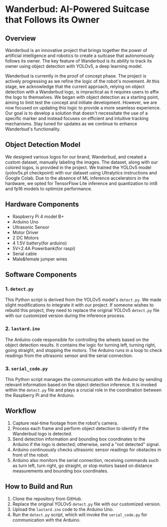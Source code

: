 # Wanderbud: AI-Powered Suitcase that Follows its Owner

## Overview

Wanderbud is an innovative project that brings together the power of artificial intelligence and robotics to create a suitcase that autonomously follows its owner. The key feature of Wanderbud is its ability to track its owner using object detection with YOLOv5, a deep learning model. 

Wanderbud is currently in the proof of concept phase. The project is actively progressing as we refine the logic of the robot's movement. At this stage, we acknowledge that the current approach, relying on object detection with a Wanderbud logo, is impractical as it requires users to affix the logo to themselves. We began with object detection as a starting point, aiming to limit test the concept and initiate development. However, we are now focused on updating this logic to provide a more seamless experience. Our goal is to develop a solution that doesn't necessitate the use of a specific marker and instead focuses on efficient and intuitive tracking mechanisms. Stay tuned for updates as we continue to enhance Wanderbud's functionality.

## Object Detection Model

We designed various logos for our brand, Wanderbud, and created a custom dataset, manually labeling the images. The dataset, along with our colored logos, is provided in the project. We trained the YOLOv5 model (yolov5s.pt checkpoint) with our dataset using Ultralytics instructions and Google Colab. Due to the absence of ML inference accelerators in the hardware, we opted for TensorFlow Lite inference and quantization to int8 and fp16 models to optimize performance.

## Hardware Components

- Raspberry Pi 4 model B+
- Arduino Uno
- Ultrasonic Sensor
- Motor Driver
- 2 DC Motors
- 4 1.5V battery(for arduino)
- 5V=2.4A Powerbank(for raspi)
- Serial cable
- Male&female jumper wires


## Software Components

### 1. `detect.py`

This Python script is derived from the YOLOv5 model's `detect.py`. We made slight modifications to integrate it with our project. If someone wishes to rebuild this project, they need to replace the original YOLOv5 `detect.py` file with our customized version during the inference process.

### 2. `lastard.ino`

The Arduino code responsible for controlling the wheels based on the object detection results. It contains the logic for turning left, turning right, going straight, and stopping the motors. The Arduino runs in a loop to check readings from the ultrasonic sensor and the serial connection.

### 3. `serial_code.py`

This Python script manages the communication with the Arduino by sending relevant information based on the object detection inference. It is invoked within the `detect.py` file and plays a crucial role in the coordination between the Raspberry Pi and the Arduino.

## Workflow

1. Capture real-time footage from the robot's camera.
2. Process each frame and perform object detection to identify if the Wanderbud logo is detected.
3. Send detection information and bounding box coordinates to the Arduino if the logo is detected; otherwise, send a "not detected" signal.
4. Arduino continuously checks ultrasonic sensor readings for obstacles in front of the robot.
5. Arduino also monitors the serial connection, receiving commands such as turn left, turn right, go straight, or stop motors based on distance measurements and bounding box coordinates.

## How to Build and Run

1. Clone the repository from GitHub.
2. Replace the original YOLOv5 `detect.py` file with our customized version.
3. Upload the `lastard.ino` code to the Arduino Uno.
4. Run the `detect.py` script, which will invoke the `serial_code.py` for communication with the Arduino.

